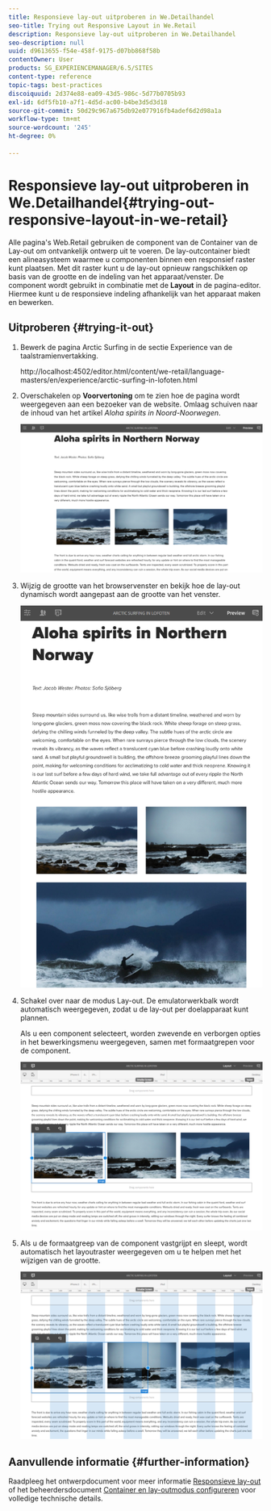 ```yaml
---
title: Responsieve lay-out uitproberen in We.Detailhandel
seo-title: Trying out Responsive Layout in We.Retail
description: Responsieve lay-out uitproberen in We.Detailhandel
seo-description: null
uuid: d9613655-f54e-458f-9175-d07bb868f58b
contentOwner: User
products: SG_EXPERIENCEMANAGER/6.5/SITES
content-type: reference
topic-tags: best-practices
discoiquuid: 2d374e88-ea09-43d5-986c-5d77b0705b93
exl-id: 6df5fb10-a7f1-4d5d-ac00-b4be3d5d3d18
source-git-commit: 50d29c967a675db92e077916fb4adef6d2d98a1a
workflow-type: tm+mt
source-wordcount: '245'
ht-degree: 0%

---
```


# Responsieve lay-out uitproberen in We.Detailhandel{#trying-out-responsive-layout-in-we-retail}

Alle pagina&#39;s Web.Retail gebruiken de component van de Container van de Lay-out om ontvankelijk ontwerp uit te voeren. De lay-outcontainer biedt een alineasysteem waarmee u componenten binnen een responsief raster kunt plaatsen. Met dit raster kunt u de lay-out opnieuw rangschikken op basis van de grootte en de indeling van het apparaat/venster. De component wordt gebruikt in combinatie met de **Layout** in de pagina-editor. Hiermee kunt u de responsieve indeling afhankelijk van het apparaat maken en bewerken.

## Uitproberen {#trying-it-out}

1. Bewerk de pagina Arctic Surfing in de sectie Experience van de taalstramienvertakking.

   http://localhost:4502/editor.html/content/we-retail/language-masters/en/experience/arctic-surfing-in-lofoten.html

1. Overschakelen op **Voorvertoning** om te zien hoe de pagina wordt weergegeven aan een bezoeker van de website. Omlaag schuiven naar de inhoud van het artikel *Aloha spirits in Noord-Noorwegen*.

   ![chlimage_1-178](assets/chlimage_1-178.png)

1. Wijzig de grootte van het browservenster en bekijk hoe de lay-out dynamisch wordt aangepast aan de grootte van het venster.

   ![chlimage_1-179](assets/chlimage_1-179.png)

1. Schakel over naar de modus Lay-out. De emulatorwerkbalk wordt automatisch weergegeven, zodat u de lay-out per doelapparaat kunt plannen.

   Als u een component selecteert, worden zwevende en verborgen opties in het bewerkingsmenu weergegeven, samen met formaatgrepen voor de component.

   ![chlimage_1-180](assets/chlimage_1-180.png)

1. Als u de formaatgreep van de component vastgrijpt en sleept, wordt automatisch het layoutraster weergegeven om u te helpen met het wijzigen van de grootte.

   ![chlimage_1-181](assets/chlimage_1-181.png)

## Aanvullende informatie {#further-information}

Raadpleeg het ontwerpdocument voor meer informatie [Responsieve lay-out](/help/sites-authoring/responsive-layout.md) of het beheerdersdocument [Container en lay-outmodus configureren](/help/sites-administering/configuring-responsive-layout.md) voor volledige technische details.
